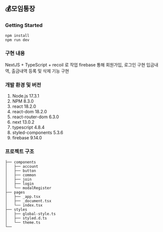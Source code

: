 ## 💰모임통장

### Getting Started

```
npm install
npm run dev
```

### 구현 내용

NextJS + TypeScript + recoil 로 작업
firebase 통해 회원가입, 로그인 구현
입금내역, 출금내역 등록 및 삭제 기능 구현

### 개발 환경 및 버전

1.  Node.js 17.3.1
2.  NPM 8.3.0
3.  react 18.2.0
4.  react-dom 18.2.0
5.  react-router-dom 6.3.0
6.  next 13.0.2
7.  typescript 4.8.4
8.  styled-components 5.3.6
9.  firebase 9.14.0

### 프로젝트 구조

```
├── components
│   ├── account
│   ├── button
│   ├── common
│   ├── join
│   ├── login
│   └── modalRegister
├── pages
│   ├── _app.tsx
│   ├── _document.tsx
│   └── index.tsx
├── styles
│   ├── global-style.ts
│   ├── styled.d.ts
│   └── theme.ts
└──
```
